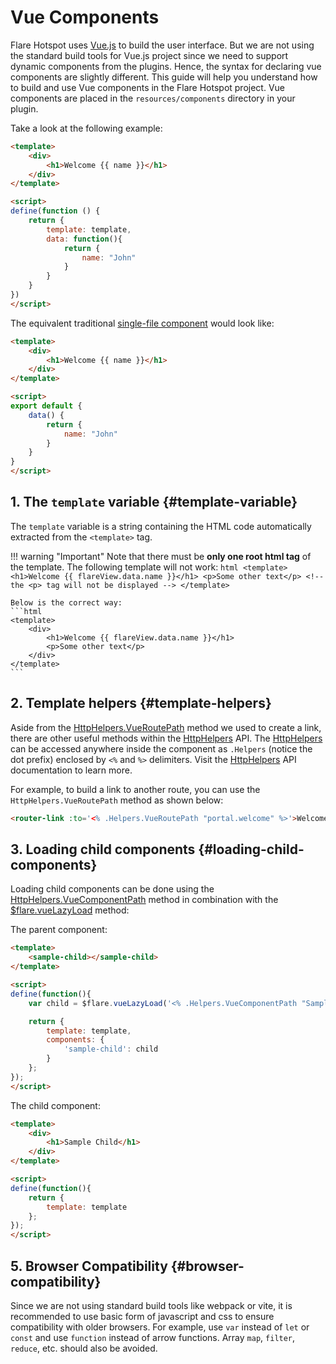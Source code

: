 # Vue Components

Flare Hotspot uses [Vue.js](https://v2.vuejs.org) to build the user interface. But we are not using the standard build tools for Vue.js project since we need to support dynamic components from the plugins. Hence, the syntax for declaring vue components are slightly different. This guide will help you understand how to build and use Vue components in the Flare Hotspot project. Vue components are placed in the `resources/components` directory in your plugin.

Take a look at the following example:

```html title="resources/components/portal/Welcome.vue"
<template>
    <div>
        <h1>Welcome {{ name }}</h1>
    </div>
</template>

<script>
define(function () {
    return {
        template: template,
        data: function(){
            return {
                name: "John"
            }
        }
    }
})
</script>
```

The equivalent traditional [single-file component](https://v2.vuejs.org/v2/guide/single-file-components) would look like:

```html
<template>
    <div>
        <h1>Welcome {{ name }}</h1>
    </div>
</template>

<script>
export default {
    data() {
        return {
            name: "John"
        }
    }
}
</script>
```

## 1. The `template` variable {#template-variable}

The `template` variable is a string containing the HTML code automatically extracted from the `<template>` tag.

!!! warning "Important"
    Note that there must be **only one root html tag** of the template. The following template will not work:
    ```html
    <template>
        <h1>Welcome {{ flareView.data.name }}</h1>
        <p>Some other text</p> <!-- the <p> tag will not be displayed -->
    </template>
    ```

    Below is the correct way:
    ```html
    <template>
        <div>
            <h1>Welcome {{ flareView.data.name }}</h1>
            <p>Some other text</p>
        </div>
    </template>
    ```

## 2. Template helpers {#template-helpers}

Aside from the [HttpHelpers.VueRoutePath](../api/http-helpers.md#vueroutepath) method we used to create a link, there are other useful methods within the [HttpHelpers](../api/http-helpers.md) API. The [HttpHelpers](../api/http-helpers.md) can be accessed anywhere inside the component as `.Helpers` (notice the dot prefix) enclosed by `<%` and `%>` delimiters. Visit the [HttpHelpers](../api/http-helpers.md) API documentation to learn more.

For example, to build a link to another route, you can use the `HttpHelpers.VueRoutePath` method as shown below:

```html
<router-link :to='<% .Helpers.VueRoutePath "portal.welcome" %>'>Welcome</router-link>
```

## 3. Loading child components {#loading-child-components}

Loading child components can be done using the [HttpHelpers.VueComponentPath](../api/http-helpers.md#vuecomponentpath) method in combination with the [$flare.vueLazyLoad](../api/flare-variable.md#flare-vuelazyload) method:

The parent component:

```html title="resources/components/SampleParent.vue"
<template>
    <sample-child></sample-child>
</template>

<script>
define(function(){
    var child = $flare.vueLazyLoad('<% .Helpers.VueComponentPath "SampleChild.vue" %>');

    return {
        template: template,
        components: {
            'sample-child': child
        }
    };
});
</script>
```

The child component:

```html title="resources/components/SampleChild.vue"
<template>
    <div>
        <h1>Sample Child</h1>
    </div>
</template>

<script>
define(function(){
    return {
        template: template
    };
});
</script>
```

## 5. Browser Compatibility {#browser-compatibility}

Since we are not using standard build tools like webpack or vite, it is recommended to use basic form of javascript and css to ensure compatibility with older browsers.
For example, use `var` instead of `let` or `const` and use `function` instead of arrow functions.
Array `map`, `filter`, `reduce`, etc. should also be avoided.
